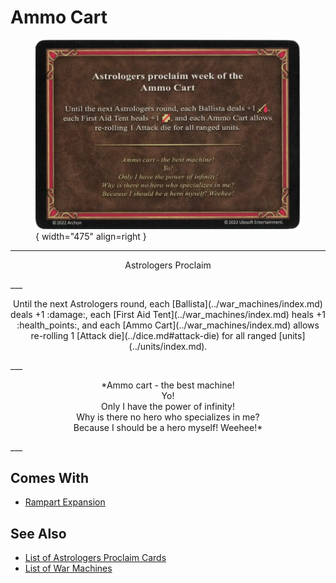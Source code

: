 # Ammo Cart

<figure markdown="span">

![Ammo Cart](../assets/astrologers_proclaim-ammo_cart.webp){ width="475" align=right }

</figure>

___
<p style="text-align: center;" markdown>Astrologers Proclaim</p>
___
<p style="text-align: center;" markdown>Until the next Astrologers round, each [Ballista](../war_machines/index.md) deals +1 :damage:, each [First Aid Tent](../war_machines/index.md) heals +1 :health_points:‍, and each [Ammo Cart](../war_machines/index.md) allows re-rolling 1 [Attack die](../dice.md#attack-die) for all ranged [units](../units/index.md).</p>
___
<p style="text-align: center;" markdown>*Ammo cart - the best machine!<br>Yo!<br>Only I have the power of infinity!<br>Why is there no hero who specializes in me?<br>Because I should be a hero myself! Weehee!*</p>
___


## Comes With

- [Rampart Expansion](../content.md)


## See Also

- [List of Astrologers Proclaim Cards](index.md)
- [List of War Machines](../war_machines/index.md)
